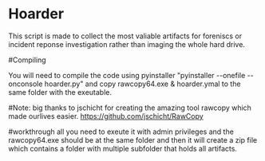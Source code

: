 # Hoarder
This script is made to collect the most valiable artifacts for foreniscs or incident reponse investigation rather than imaging the whole hard drive. 


#Compiling 

You will need to compile the code using pyinstaller "pyinstaller --onefile --onconsole hoarder.py" and copy rawcopy64.exe & hoarder.ymal to the same folder with the exeutable.

#Note: big thanks to jschicht for creating the amazing tool rawcopy which made ourlives easier. https://github.com/jschicht/RawCopy



#workthrough 
 all you need to exeute it with admin privileges and the rawcopy64.exe should be at the same folder and then it will create a zip file which contains a folder with multiple subfolder that holds all artifacts.

